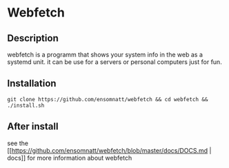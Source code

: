 # Webfetch

## Description

webfetch is a programm that shows your system info in the web as a systemd unit.
it can be use for a servers or personal computers just for fun.

## Installation

```
git clone https://github.com/ensomnatt/webfetch && cd webfetch && ./install.sh
```

## After install

see the [[https://github.com/ensomnatt/webfetch/blob/master/docs/DOCS.md | docs]] for more information about webfetch
